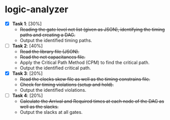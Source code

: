 # logic-analyzer

- [x] **Task 1**: [30%]
     * ~~Reading	the	gate	level	net	list	(given	as	JSON),	identifying	the	timing	paths	and	creating a DAG.~~
     * Output	the	identified	timing	paths.
- [ ] **Task	2**:  [40%]
    * ~~Read	 the	library	 file (JSON).~~
    * ~~Read	 the	net	capacitances file.~~
    * Apply the Critical Path Method (CPM) to find the critical	path.
    * Output	the	identified	critical	path.	
- [x] **Task	 3**: [20%]
	* ~~Read the clocks skew file as well as the timing constrains file.~~	 
	* ~~Check for timing violations	(setup	and	hold).~~
	* Output the identified	violations.	
- [ ] **Task	4**: [20%]
	* ~~Calculate the	Arrival	and	Required	times	at	each	node	of	the	DAG	as	well	as	the	slacks.~~
	* Output	the	slacks	at	all	gates.	
